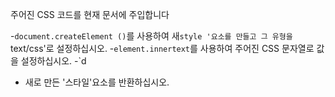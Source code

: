 주어진 CSS 코드를 현재 문서에 주입합니다

-`document.createElement ()`를 사용하여 새`style '요소를 만들고 그 유형을`text/css'로 설정하십시오.
-`element.innertext`를 사용하여 주어진 CSS 문자열로 값을 설정하십시오.
-`d
- 새로 만든 '스타일'요소를 반환하십시오.